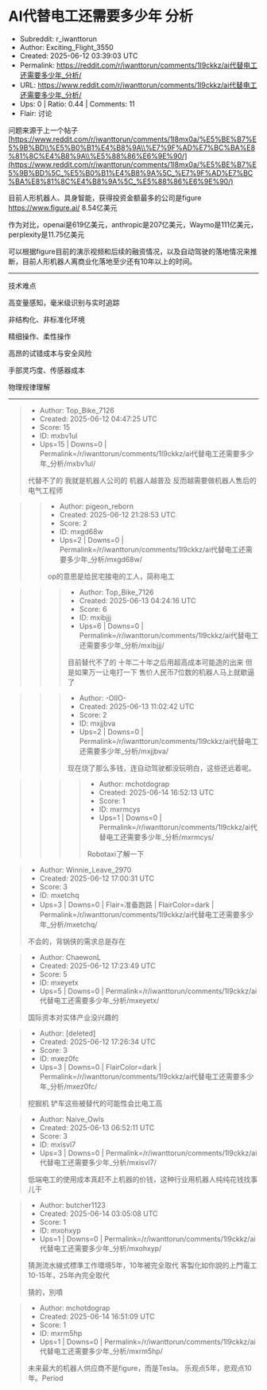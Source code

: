 # AI代替电工还需要多少年 分析

- Subreddit: r_iwanttorun
- Author: Exciting_Flight_3550
- Created: 2025-06-12 03:39:03 UTC
- Permalink: https://reddit.com/r/iwanttorun/comments/1l9ckkz/ai代替电工还需要多少年_分析/
- URL: https://www.reddit.com/r/iwanttorun/comments/1l9ckkz/ai代替电工还需要多少年_分析/
- Ups: 0 | Ratio: 0.44 | Comments: 11
- Flair: 讨论


问题来源于上一个帖子[https://www.reddit.com/r/iwanttorun/comments/1l8mx0a/%E5%BE%B7%E5%9B%BD\\%E5%B0%B1%E4%B8%9A\\%E7%9F%AD%E7%BC%BA%E8%81%8C%E4%B8%9A\\%E5%88%86%E6%9E%90/](https://www.reddit.com/r/iwanttorun/comments/1l8mx0a/%E5%BE%B7%E5%9B%BD%5C_%E5%B0%B1%E4%B8%9A%5C_%E7%9F%AD%E7%BC%BA%E8%81%8C%E4%B8%9A%5C_%E5%88%86%E6%9E%90/)

目前人形机器人、具身智能，获得投资金额最多的公司是figure
<https://www.figure.ai/> 8.54亿美元

作为对比，openai是619亿美元，anthropic是207亿美元，Waymo是111亿美元，perplexity是11.75亿美元

可以根据figure目前的演示视频和后续的融资情况，以及自动驾驶的落地情况来推断，目前人形机器人离商业化落地至少还有10年以上的时间。

---

技术难点

高变量感知，毫米级识别与实时追踪

非结构化、非标准化环境

精细操作、柔性操作

高昂的试错成本与安全风险

手部灵巧度、传感器成本

物理规律理解


---

> - Author: Top_Bike_7126
> - Created: 2025-06-12 04:47:25 UTC
> - Score: 15
> - ID: mxbv1ul
> - Ups=15 | Downs=0 | Permalink=/r/iwanttorun/comments/1l9ckkz/ai代替电工还需要多少年_分析/mxbv1ul/
>
> 代替不了的 我就是机器人公司的 机器人越普及 反而越需要做机器人售后的电气工程师

>> - Author: pigeon_reborn
>> - Created: 2025-06-12 21:28:53 UTC
>> - Score: 2
>> - ID: mxgd68w
>> - Ups=2 | Downs=0 | Permalink=/r/iwanttorun/comments/1l9ckkz/ai代替电工还需要多少年_分析/mxgd68w/
>>
>> op的意思是给民宅接电的工人，简称电工

>>> - Author: Top_Bike_7126
>>> - Created: 2025-06-13 04:24:16 UTC
>>> - Score: 6
>>> - ID: mxibjjj
>>> - Ups=6 | Downs=0 | Permalink=/r/iwanttorun/comments/1l9ckkz/ai代替电工还需要多少年_分析/mxibjjj/
>>>
>>> 目前替代不了的 十年二十年之后用超高成本可能造的出来 但是如果万一让电打一下 售价人民币7位数的机器人马上就歇逼了

>>> - Author: -OIIO-
>>> - Created: 2025-06-13 11:02:42 UTC
>>> - Score: 2
>>> - ID: mxjjbva
>>> - Ups=2 | Downs=0 | Permalink=/r/iwanttorun/comments/1l9ckkz/ai代替电工还需要多少年_分析/mxjjbva/
>>>
>>> 现在烧了那么多钱，连自动驾驶都没玩明白，这些还远着呢。

>>>> - Author: mchotdograp
>>>> - Created: 2025-06-14 16:52:13 UTC
>>>> - Score: 1
>>>> - ID: mxrmcys
>>>> - Ups=1 | Downs=0 | Permalink=/r/iwanttorun/comments/1l9ckkz/ai代替电工还需要多少年_分析/mxrmcys/
>>>>
>>>> Robotaxi了解一下

> - Author: Winnie_Leave_2970
> - Created: 2025-06-12 17:00:31 UTC
> - Score: 3
> - ID: mxetchq
> - Ups=3 | Downs=0 | Flair=准备跑路 | FlairColor=dark | Permalink=/r/iwanttorun/comments/1l9ckkz/ai代替电工还需要多少年_分析/mxetchq/
>
> 不会的，背锅侠的需求总是存在

> - Author: ChaewonL
> - Created: 2025-06-12 17:23:49 UTC
> - Score: 5
> - ID: mxeyetx
> - Ups=5 | Downs=0 | Permalink=/r/iwanttorun/comments/1l9ckkz/ai代替电工还需要多少年_分析/mxeyetx/
>
> 国际资本对实体产业没兴趣的

> - Author: [deleted]
> - Created: 2025-06-12 17:26:34 UTC
> - Score: 3
> - ID: mxez0fc
> - Ups=3 | Downs=0 | FlairColor=dark | Permalink=/r/iwanttorun/comments/1l9ckkz/ai代替电工还需要多少年_分析/mxez0fc/
>
> 挖掘机 铲车这些被替代的可能性会比电工高

> - Author: Naive_Owls
> - Created: 2025-06-13 06:52:11 UTC
> - Score: 3
> - ID: mxisvl7
> - Ups=3 | Downs=0 | Permalink=/r/iwanttorun/comments/1l9ckkz/ai代替电工还需要多少年_分析/mxisvl7/
>
> 低端电工的使用成本真赶不上机器的价钱，这种行业用机器人纯纯花钱找事儿干

> - Author: butcher1123
> - Created: 2025-06-14 03:05:08 UTC
> - Score: 1
> - ID: mxohxyp
> - Ups=1 | Downs=0 | Permalink=/r/iwanttorun/comments/1l9ckkz/ai代替电工还需要多少年_分析/mxohxyp/
>
> 猜測流水線式標準工作環境5年，10年被完全取代
> 客製化如你說的上門電工10-15年，25年內完全取代
> 
> 猜的，別噴

> - Author: mchotdograp
> - Created: 2025-06-14 16:51:09 UTC
> - Score: 1
> - ID: mxrm5hp
> - Ups=1 | Downs=0 | Permalink=/r/iwanttorun/comments/1l9ckkz/ai代替电工还需要多少年_分析/mxrm5hp/
>
> 未来最大的机器人供应商不是figure，而是Tesla。
> 乐观点5年，悲观点10年。Period

